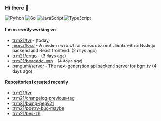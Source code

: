 ### Hi there 👋

![Python](https://img.shields.io/badge/python-3670A0?style=for-the-badge&logo=python&logoColor=ffdd54)
![Go](https://img.shields.io/badge/go-%2300ADD8.svg?style=for-the-badge&logo=go&logoColor=white)
![JavaScript](https://img.shields.io/badge/javascript-%23323330.svg?style=for-the-badge&logo=javascript&logoColor=%23F7DF1E)
![TypeScript](https://img.shields.io/badge/typescript-%23007ACC.svg?style=for-the-badge&logo=typescript&logoColor=white)

#### I'm currently working on

- [trim21/tyr](https://github.com/trim21/tyr) -  (today)
- [jesec/flood](https://github.com/jesec/flood) - A modern web UI for various torrent clients with a Node.js backend and React frontend. (2 days ago)
- [trim21/errgo](https://github.com/trim21/errgo) -  (3 days ago)
- [trim21/bencode-cpp](https://github.com/trim21/bencode-cpp) -  (4 days ago)
- [bangumi/server](https://github.com/bangumi/server) - The next-generation api backend server for bgm.tv (4 days ago)

#### Repositories I created recently

- [trim21/tyr](https://github.com/trim21/tyr)
- [trim21/changelog-previous-tag](https://github.com/trim21/changelog-previous-tag)
- [trim21/bump-pep621](https://github.com/trim21/bump-pep621)
- [trim21/poetry-bug-maybe](https://github.com/trim21/poetry-bug-maybe)
- [trim21/bep-zh](https://github.com/trim21/bep-zh)
